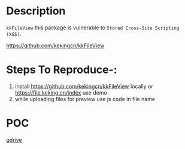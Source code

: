 # Description

`kkFileView` this package is vulnerable to `Stored Cross-Site Scripting (XSS)`.

https://github.com/kekingcn/kkFileView

# Steps To Reproduce-:  

1) install https://github.com/kekingcn/kkFileView locally or https://file.keking.cn/index use demo
2) while uploading files for preview use js code in file name 

# POC
  [gdrive](https://drive.google.com/file/d/1VqfAgldmtY-qrgHRfizVvAH2oIFZVT-q/view?usp=sharing)
